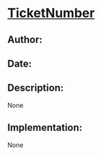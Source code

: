# [TicketNumber](Ticket_Link)
## Author: 
## Date: 

## Description: 
None

## Implementation: 
None